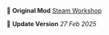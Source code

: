 🔗 **Original Mod**
[Steam Workshop](https://steamcommunity.com/sharedfiles/filedetails/?id=2477889104)

📅 **Update Version**
_27 Feb 2025_
